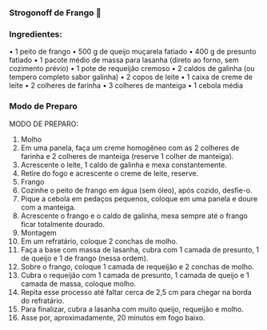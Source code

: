 ### Strogonoff de Frango :chicken:



### Ingredientes:

•	1 peito de frango
•	500 g de queijo muçarela fatiado
•	400 g de presunto fatiado
•	1 pacote médio de massa para lasanha (direto ao forno, sem cozimento prévio)
•	1 pote de requeijão cremoso
•	2 caldos de galinha (ou tempero completo sabor galinha)
•	2 copos de leite
•	1 caixa de creme de leite
•	2 colheres de farinha
•	3 colheres de manteiga
•	1 cebola média



### Modo de Preparo

MODO DE PREPARO:

1.	Molho
2.	Em uma panela, faça um creme homogêneo com as 2 colheres de farinha e 2 colheres de manteiga (reserve 1 colher de manteiga).
3.	Acrescente o leite, 1 caldo de galinha e mexa constantemente.
4.	Retire do fogo e acrescente o creme de leite, reserve.
5.	Frango
6.	Cozinhe o peito de frango em água (sem óleo), após cozido, desfie-o.
7.	Pique a cebola em pedaços pequenos, coloque em uma panela e doure com a manteiga.
8.	Acrescente o frango e o caldo de galinha, mexa sempre até o frango ficar totalmente dourado.
9.	Montagem
10.	Em um refratário, coloque 2 conchas de molho.
11.	Faça a base com massa de lasanha, cubra com 1 camada de presunto, 1 de queijo e 1 de frango (nessa ordem).
12.	Sobre o frango, coloque 1 camada de requeijão e 2 conchas de molho.
13.	Cubra o requeijão com 1 camada de presunto, 1 camada de queijo e 1 camada de massa, coloque molho.
14.	Repita esse processo até faltar cerca de 2,5 cm para chegar na borda do refratário.
15.	Para finalizar, cubra a lasanha com muito queijo, requeijão e molho.
16.	Asse por, aproximadamente, 20 minutos em fogo baixo.
